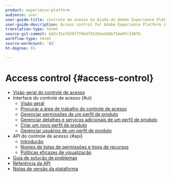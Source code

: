 ```yaml
---
product: experience-platform
audience: user
user-guide-title: controle de acesso na Ajuda do Adobe Experience Platform
user-guide-description: Access control for Adobe Experience Platform is provided through the Adobe Admin Console. This functionality leverages product profiles in Admin Console, which link users with permissions and sandboxes.
translation-type: tm+mt
source-git-commit: bd3c31e7d39f7f66d755356a3dbb754e97c196fb
workflow-type: tm+mt
source-wordcount: '82'
ht-degree: 6%

---
```



# Access control {#access-control}

* [Visão geral do controle de acesso](home.md)
* Interface do controle de acesso {#ui}
   * [Visão geral](ui/overview.md)
   * [Procurar a área de trabalho do controle de acesso](ui/browse.md)
   * [Gerenciar permissões de um perfil de produto](ui/permissions.md)
   * [Gerenciar detalhes e serviços adicionais de um perfil de produto](ui/details-and-services.md)
   * [Criar um novo perfil de produto](ui/create-profile.md)
   * [Gerenciar usuários de um perfil de produto](ui/users.md)
* API do controle de acesso {#api}
   * [Introdução](api/getting-started.md)
   * [Nomes de listas de permissões e tipos de recursos](api/permissions-and-resource-types.md)
   * [Políticas eficazes de visualização](api/effective-policies.md)
* [Guia de solução de problemas](troubleshooting-guide.md)
* [Referência da API](https://www.adobe.io/apis/experienceplatform/home/api-reference.html#!acpdr/swagger-specs/access-control.yaml)
* [Notas de versão da plataforma](https://www.adobe.com/go/platform-release-notes-en)
